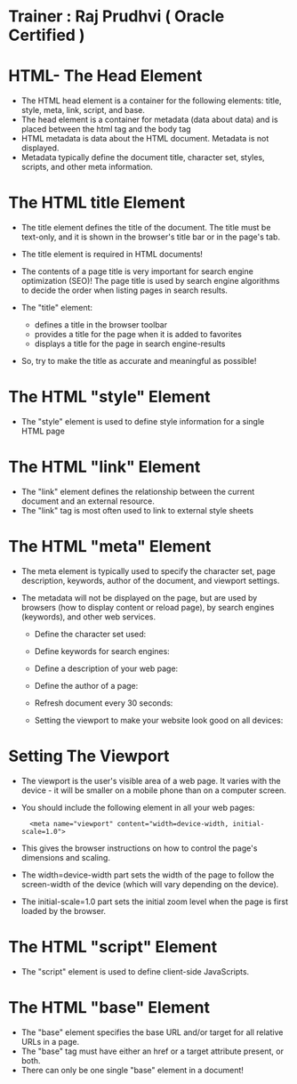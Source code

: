 # Trainer :  Raj Prudhvi ( Oracle Certified )
# HTML- The Head Element

* The HTML head element is a container for the following elements: title, style, meta, link, script, and base.
* The head element is a container for metadata (data about data) and is placed between the html
tag and the body tag
* HTML metadata is data about the HTML document. Metadata is not displayed.
* Metadata typically define the document title, character set, styles, scripts, and other meta information.

# The HTML title Element
* The title element defines the title of the document. The title must be text-only, and it is shown in the browser's title bar or in the page's tab.
* The title element is required in HTML documents!
* The contents of a page title is very important for search engine optimization (SEO)! The page title is used by search engine algorithms to decide the order when listing pages in search results.

* The "title" element:
    * defines a title in the browser toolbar
    * provides a title for the page when it is added to favorites
    * displays a title for the page in search engine-results

* So, try to make the title as accurate and meaningful as possible!

# The HTML "style" Element
* The "style" element is used to define style information for a single HTML page

# The HTML "link" Element
* The "link" element defines the relationship between the current document and an external resource.
* The "link" tag is most often used to link to external style sheets

# The HTML "meta" Element
* The meta element is typically used to specify the character set, page description, keywords, author of the document, and viewport settings.

* The metadata will not be displayed on the page, but are used by browsers (how to display content or reload page), by search engines (keywords), and other web services.


    * Define the character set used:
        <meta charset="UTF-8">

    * Define keywords for search engines:
        <meta name="keywords" content="HTML, CSS, JavaScript , Jquery">

    * Define a description of your web page:
        <meta name="description" content="Concepts On Html Elements">

    * Define the author of a page:
        <meta name="author" content="Raj Prudhvi">

    * Refresh document every 30 seconds:
        <meta http-equiv="refresh" content="30">

    * Setting the viewport to make your website look good on all devices:
        <meta name="viewport" content="width=device-width, initial-scale=1.0">

# Setting The Viewport
* The viewport is the user's visible area of a web page. It varies with the device - it will be smaller on a mobile phone than on a computer screen.

* You should include the following <meta> element in all your web pages:

        <meta name="viewport" content="width=device-width, initial-scale=1.0">

* This gives the browser instructions on how to control the page's dimensions and scaling.

* The width=device-width part sets the width of the page to follow the screen-width of the device (which will vary depending on the device).

* The initial-scale=1.0 part sets the initial zoom level when the page is first loaded by the browser.

# The HTML "script" Element
* The "script" element is used to define client-side JavaScripts.

# The HTML "base" Element
* The "base" element specifies the base URL and/or target for all relative URLs in a page.
* The "base" tag must have either an href or a target attribute present, or both.
* There can only be one single "base" element in a document!

